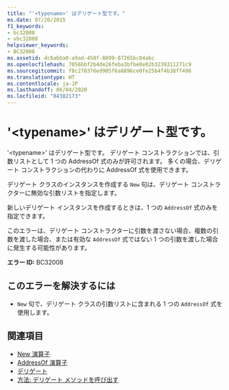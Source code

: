 ```yaml
---
title: "'<typename>' はデリゲート型です。"
ms.date: 07/20/2015
f1_keywords:
- bc32008
- vbc32008
helpviewer_keywords:
- BC32008
ms.assetid: dc6abba0-a9ad-450f-8899-87265bc84abc
ms.openlocfilehash: 7056bbf2b4de26feba3bfbe0e02b3239311271c9
ms.sourcegitcommit: f8c270376ed905f6a8896ce0fe25b4f4b38ff498
ms.translationtype: HT
ms.contentlocale: ja-JP
ms.lasthandoff: 06/04/2020
ms.locfileid: "84382173"
---
```

# <a name="typename-is-a-delegate-type"></a>'\<typename>' はデリゲート型です。
'\<typename>' はデリゲート型です。 デリゲート コンストラクションでは、引数リストとして 1 つの AddressOf 式のみが許可されます。 多くの場合、デリゲート コンストラクションの代わりに AddressOf 式を使用できます。  
  
 デリゲート クラスのインスタンスを作成する `New` 句は、デリゲート コンストラクターに無効な引数リストを指定します。  
  
 新しいデリゲート インスタンスを作成するときは、1 つの `AddressOf` 式のみを指定できます。  
  
 このエラーは、デリゲート コンストラクターに引数を渡さない場合、複数の引数を渡した場合、または有効な `AddressOf` 式ではない 1 つの引数を渡した場合に発生する可能性があります。  
  
 **エラー ID:** BC32008  
  
## <a name="to-correct-this-error"></a>このエラーを解決するには  
  
- `New` 句で、デリゲート クラスの引数リストに含まれる 1 つの `AddressOf` 式を使用します。  
  
## <a name="see-also"></a>関連項目

- [New 演算子](../operators/new-operator.md)
- [AddressOf 演算子](../operators/addressof-operator.md)
- [デリゲート](../../programming-guide/language-features/delegates/index.md)
- [方法: デリゲート メソッドを呼び出す](../../programming-guide/language-features/delegates/how-to-invoke-a-delegate-method.md)
